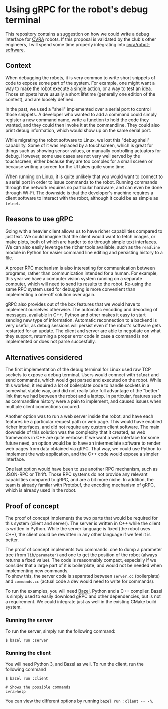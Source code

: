 # Using gRPC for the robot's debug terminal

This repository contains a suggestion on how we could write a debug interface for [CVRA](https://cvra.ch) robots.
If this proposal is validated by the club's other engineers, I will spend some time properly integrating into [cvra/robot-software](https://github.com/cvra/robot-software).

## Context

When debugging the robots, it is very common to write short snippets of code to expose some part of the system.
For example, one might want a way to make the robot execute a single action, or a way to test an idea.
Those snippets have usually a short lifetime (generally one edition of the contest), and are loosely defined.

In the past, we used a "shell" implemented over a serial port to control those snippets.
A developer who wanted to add a command could simply register a new command name, write a function to hold the code they wanted, and they could then invoke it at the commandline.
They could also print debug information, which would show up on the same serial port.

While migrating the robot software to Linux, we lost this "debug shell" capability.
Some of it was replaced by a touchscreen, which is great for things such as showing sensor values, or manually controlling actuators for debug. 
However, some use cases are not very well served by the touchscreen, either because they are too complex for a small screen or because writing a screen for the UI takes quite some time.

When running on Linux, it is quite unlikely that you would want to connect to a serial port in order to issue commands to the robot.
Running commands through the network requires no particular hardware, and can even be done through Wi-Fi.
The downside is that the developer's machine requires a client software to interact with the robot, although it could be as simple as `telnet`.

## Reasons to use gRPC

Going with a heavier client allows us to have richer capabilities compared to just text.
We could imagine that the client would want to fetch images, or make plots, both of which are harder to do through simple text interfaces.
We can also easily leverage the richer tools available, such as the `readline` module in Python for easier command line editing and persisting history to a file.

A proper RPC mechanism is also interesting for communication between programs, rather than communication intended for a human.
For example, this year we have a computer vision system running on a separate computer, which will need to send its results to the robot.
Re-using the same RPC system used for debugging is more convenient than implementing a one-off solution over again.

gRPC also provides out of the box features that we would have to implement ourselves otherwise.
The automatic encoding and decoding of messages, available in C++, Python and other makes it easy to start sending new type of information.
Automatic reconnection to a backend is very useful, as debug sessions will persist even if the robot's software gets restarted for an update. 
The client and server are able to negotiate on what they support, returning a proper error code in case a command is not implemented or does not parse succesfully.

## Alternatives considered

The first implementation of the debug terminal for Linux used raw TCP sockets to expose a debug terminal.
Users would connect with `telnet` and send commands, which would get parsed and executed on the robot.
While this worked, it required a lot of boilerplate code to handle sockets in a somewhat stable way, and did not really take full advantage of the "better" link that we had between the robot and a laptop.
In particular, features such as commandline history were a pain to implement, and caused issues when multiple client connections occured.

Another option was to run a web server inside the robot, and have each features be a particular request path or web page.
This would have enabled richer interfaces, and did not require any custom client software.
The main downside of this solution was the complexity that it created, as web frameworks in C++ are quite verbose.
If we want a web interface for some future need, an option would be to have an intermediate software to render web pages from data obtained via gRPC.
That way, we could use Python to implement the web application, and the C++ code would expose a simpler interface.

One last option would have been to use another RPC mechanism, such as JSON-RPC or Thrift.
Those RPC systems do not provide any relevant capabilties compared to gRPC, and are a bit more niche.
In addition, the team is already familar with Protobuf, the encoding mechanism of gRPC, which is already used in the robot.

## Proof of concept 

The proof of concept implements the two parts that would be required for this system (client and server).
The server is written in C++ while the client is written in Python.
While the server language is fixed (the robot uses C++), the client could be rewritten in any other language if we feel it is better.

The proof of concept implements two commands: one to dump a parameter tree (from `lib/parameter`) and one to get the position of the robot (always returns a fixed value).
The code is reasonnably compact, especially if we consider that a large part of it is boilerplate, and would not be needed when implementing new commands.    
To show this, the server code is separated between `server.cc` (boilerplate) and `commands.cc` (actual code a dev would need to write for commands).

To run the examples, you will need [Bazel](https://bazel.build/), Python and a C++ compiler.
Bazel is simply used to easily download gRPC and other dependencies, but is not a requirement.
We could integrate just as well in the existing CMake build system. 

### Running the server

To run the server, simply run the following command:

```shell
$ bazel run :server
```

### Running the client

You will need Python 3, and Bazel as well.
To run the client, run the following command 

```
$ bazel run :client

# Shows the possible commands
cvra>help
``` 

You can view the different options by running `bazel run :client -- -h`.
